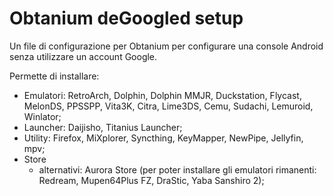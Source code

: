 # Obtanium deGoogled setup
Un file di configurazione per Obtanium per configurare una console Android senza utilizzare un account Google.

Permette di installare:
- Emulatori: RetroArch, Dolphin, Dolphin MMJR, Duckstation, Flycast, MelonDS, PPSSPP, Vita3K, Citra, Lime3DS, Cemu, Sudachi, Lemuroid, Winlator;
- Launcher: Daijisho, Titanius Launcher;
- Utility: Firefox, MiXplorer, Syncthing, KeyMapper, NewPipe, Jellyfin, mpv;
- Store
  - alternativi: Aurora Store (per poter installare gli emulatori rimanenti: Redream, Mupen64Plus FZ, DraStic, Yaba Sanshiro 2);

